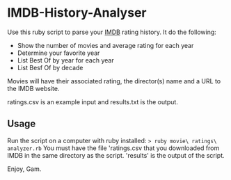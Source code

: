 IMDB-History-Analyser
=====================

Use this ruby script to parse your [IMDB](http://imdb.com/) rating history. It do the following:
- Show the number of movies and average rating for each year
- Determine your favorite year
- List Best Of by year for each year
- List Besf Of by decade

Movies will have their associated rating, the director(s) name and a URL to the IMDB website.

ratings.csv is an example input and results.txt is the output.

Usage
-----
Run the script on a computer with ruby installed:
`> ruby movie\ ratings\ analyzer.rb`
You must have the file 'ratings.csv that you downloaded from IMDB in the same directory as the script.
'results' is the output of the script.

Enjoy,
Gam.

